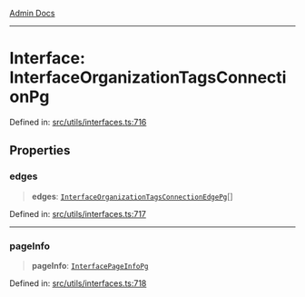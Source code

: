 [Admin Docs](/)

***

# Interface: InterfaceOrganizationTagsConnectionPg

Defined in: [src/utils/interfaces.ts:716](https://github.com/PalisadoesFoundation/talawa-admin/blob/main/src/utils/interfaces.ts#L716)

## Properties

### edges

> **edges**: [`InterfaceOrganizationTagsConnectionEdgePg`](InterfaceOrganizationTagsConnectionEdgePg.md)[]

Defined in: [src/utils/interfaces.ts:717](https://github.com/PalisadoesFoundation/talawa-admin/blob/main/src/utils/interfaces.ts#L717)

***

### pageInfo

> **pageInfo**: [`InterfacePageInfoPg`](InterfacePageInfoPg.md)

Defined in: [src/utils/interfaces.ts:718](https://github.com/PalisadoesFoundation/talawa-admin/blob/main/src/utils/interfaces.ts#L718)
